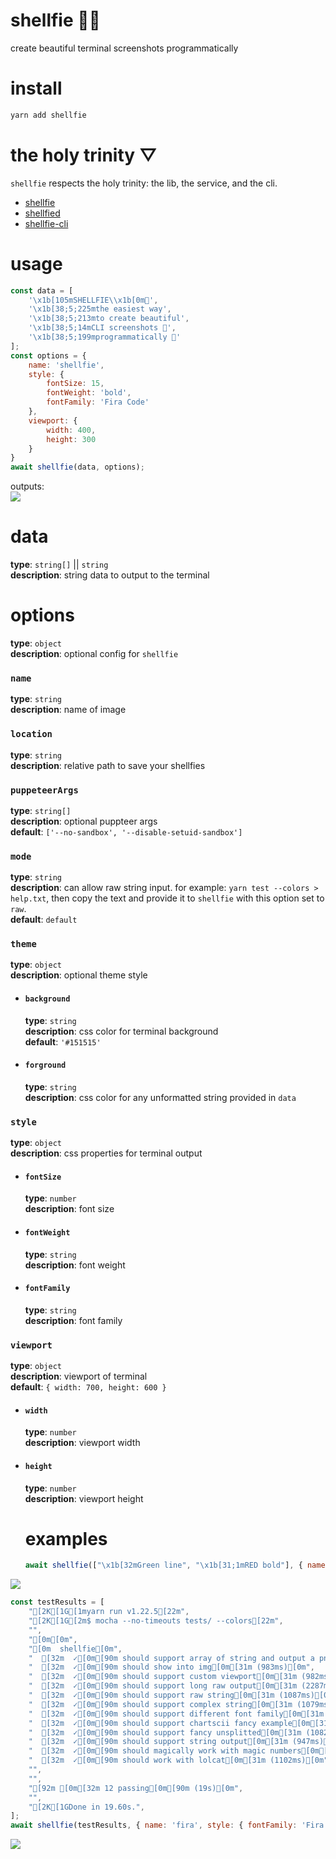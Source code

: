 # shellfie 🤳🏽

create beautiful terminal screenshots programmatically

# install
```bash
yarn add shellfie
```

# the holy trinity ▽
`shellfie` respects the holy trinity: the lib, the service, and the cli.   
  - [shellfie](https://github.com/tool3/shellfie)   
  - [shellfied](https://github.com/tool3/shellfied)   
  - [shellfie-cli](https://github.com/tool3/shellfie-cli)   

# usage
```js
const data = [
    '\x1b[105mSHELLFIE\\x1b[0m🤳',
    '\x1b[38;5;225mthe easiest way',
    '\x1b[38;5;213mto create beautiful',
    '\x1b[38;5;14mCLI screenshots 📸',
    '\x1b[38;5;199mprogrammatically 🚀'
];
const options = {
    name: 'shellfie',
    style: {
        fontSize: 15,
        fontWeight: 'bold',
        fontFamily: 'Fira Code'
    },
    viewport: {
        width: 400,
        height: 300
    }
}
await shellfie(data, options);
```

outputs:   
<img src="./shellfies/shellfie.png" />


# data
**type**: `string[]` || `string`   
**description**: string data to output to the terminal

# options
**type**: `object`   
**description**: optional config for `shellfie`
### `name`
**type**: `string`   
**description**: name of image   
### `location`
**type**: `string`   
**description**: relative path to save your shellfies   
### `puppeteerArgs`
**type**: `string[]`   
**description**: optional puppteer args    
**default**: `['--no-sandbox', '--disable-setuid-sandbox']`
### `mode`
**type**: `string`   
**description**: can allow raw string input. for example: `yarn test --colors > help.txt`, then copy the text and provide it to `shellfie` with this option set to `raw`.   
**default**: `default`
### `theme`
**type**: `object`   
**description**: optional theme style
- #### `background`
  **type**: `string`   
  **description**: css color for terminal background   
  **default**: `'#151515'`
- #### `forground`
  **type**: `string`   
  **description**: css color for any unformatted string provided in `data`
### `style`
  **type**: `object`   
  **description**: css properties for terminal output
- #### `fontSize`
  **type**: `number`   
  **description**: font size
- #### `fontWeight`
  **type**: `string`   
  **description**: font weight
- #### `fontFamily`
  **type**: `string`   
  **description**: font family
### `viewport`
**type**: `object`   
**description**: viewport of terminal   
**default**: `{ width: 700, height: 600 }`
- #### `width`
  **type**: `number`   
  **description**: viewport width
- #### `height`
  **type**: `number`   
  **description**: viewport height

  # examples
  ```js
  await shellfie(["\x1b[32mGreen line", "\x1b[31;1mRED bold"], { name: 'small', viewport: { width: 200, height: 200 } });
  ```   

<img src="./shellfies/small.png" />   


```js
const testResults = [
    "[2K[1G[1myarn run v1.22.5[22m",
    "[2K[1G[2m$ mocha --no-timeouts tests/ --colors[22m",
    "",
    "[0m[0m",
    "[0m  shellfie[0m",
    "  [32m  ✓[0m[90m should support array of string and output a png file[0m[31m (1106ms)[0m",
    "  [32m  ✓[0m[90m should show into img[0m[31m (983ms)[0m",
    "  [32m  ✓[0m[90m should support custom viewport[0m[31m (982ms)[0m",
    "  [32m  ✓[0m[90m should support long raw output[0m[31m (2287ms)[0m",
    "  [32m  ✓[0m[90m should support raw string[0m[31m (1087ms)[0m",
    "  [32m  ✓[0m[90m should support complex string[0m[31m (1079ms)[0m",
    "  [32m  ✓[0m[90m should support different font family[0m[31m (5541ms)[0m",
    "  [32m  ✓[0m[90m should support chartscii fancy example[0m[31m (1123ms)[0m",
    "  [32m  ✓[0m[90m should support fancy unsplitted[0m[31m (1082ms)[0m",
    "  [32m  ✓[0m[90m should support string output[0m[31m (947ms)[0m",
    "  [32m  ✓[0m[90m should magically work with magic numbers[0m[31m (1945ms)[0m",
    "  [32m  ✓[0m[90m should work with lolcat[0m[31m (1102ms)[0m",
    "",
    "",
    "[92m [0m[32m 12 passing[0m[90m (19s)[0m",
    "",
    "[2K[1GDone in 19.60s.",
];
await shellfie(testResults, { name: 'fira', style: { fontFamily: 'Fira Code', fontWeight: 'bold' } });
```   

<img src="./shellfies/fira.png" />
